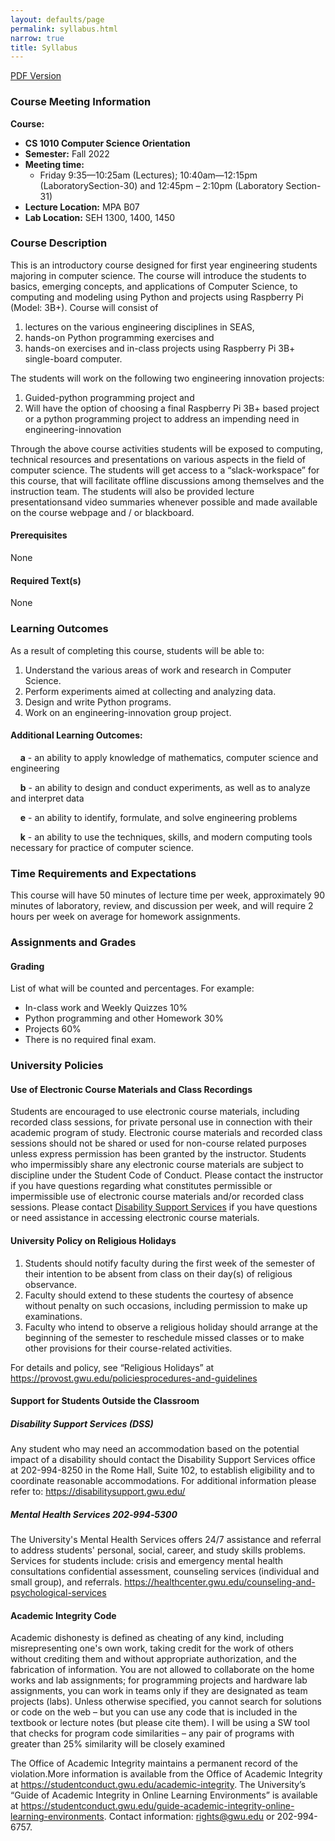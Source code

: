 ```yaml
---
layout: defaults/page
permalink: syllabus.html
narrow: true
title: Syllabus
---
```

<a href="{{ site.baseurl }}/files/CS1010_Fall2022_Syllabus_09282022.pdf" target="_blank">
    PDF Version
</a>

### Course Meeting Information
**Course:** 
- **CS 1010 Computer Science Orientation** 
- **Semester:**  Fall 2022
- **Meeting time:** 
    - Friday 9:35—10:25am (Lectures); 10:40am—12:15pm (LaboratorySection-30) and 12:45pm –   2:10pm (Laboratory Section-31) 
- **Lecture Location:** MPA B07
- **Lab Location:** SEH 1300, 1400, 1450


### Course Description
This is an introductory course designed for first year engineering students majoring in computer science.  The course will introduce the students to basics, emerging concepts, and applications of Computer Science, to computing and modeling using Python and projects using Raspberry Pi (Model: 3B+).
Course will consist of 
1. lectures on the various engineering disciplines in SEAS, 
2. hands-on Python programming exercises and 
3. hands-on exercises and in-class projects using Raspberry Pi 3B+ single-board computer. 

The students will work on the following two engineering innovation projects:
1. Guided-python programming project and 
2. Will have the option of choosing a final Raspberry Pi 3B+ based project or a python programming project to address an impending need in engineering-innovation

Through the above course activities students will be exposed to computing, technical resources and presentations on various aspects in the field of computer science. The students will get access to a “slack-workspace” for this course, that will facilitate offline discussions among themselves and the instruction team. The students will also be provided lecture presentationsand video summaries whenever possible and made available on the course webpage and / or blackboard.


#### Prerequisites
None

#### Required Text(s)
None

### Learning Outcomes
As a result of completing this course, students will be able to:
1. Understand the various areas of work and research in Computer Science. 
2. Perform experiments aimed at collecting and analyzing data.
3. Design and write Python programs.
4. Work on an engineering-innovation group project.

#### Additional Learning Outcomes:
&nbsp;&nbsp;&nbsp;&nbsp;**a** - an ability to apply knowledge of mathematics, computer science and engineering

&nbsp;&nbsp;&nbsp;&nbsp;**b** - an ability to design and conduct experiments, as well as to analyze and interpret data

&nbsp;&nbsp;&nbsp;&nbsp;**e** - an ability to identify, formulate, and solve engineering problems

&nbsp;&nbsp;&nbsp;&nbsp;**k** - an ability to use the techniques, skills, and modern computing tools necessary for practice of computer science.

### Time Requirements and Expectations
This course will have 50 minutes of lecture time per week, approximately 90 minutes of laboratory, review, and discussion per week, and will require 2 hours per week on average for homework assignments.

### Assignments and Grades
#### Grading
List of what will be counted and percentages. For example:
- In-class work and Weekly Quizzes 10%
- Python programming and other Homework 30%
- Projects 60%
- There is no required final exam.

### University Policies
#### Use of Electronic Course Materials and Class Recordings
Students are encouraged to use electronic course materials, including recorded class sessions, for private personal use in connection with their academic program of study. Electronic course materials and recorded class sessions should not be shared or used for non-course related purposes unless express permission has been granted by the instructor. Students who impermissibly share any electronic course materials are subject to discipline under the Student Code of Conduct. Please contact the instructor if you have questions regarding what constitutes permissible or impermissible use of electronic course materials and/or recorded class sessions. Please contact <a href="https://disabilitysupport.gwu.edu/" target="_blank">Disability Support Services</a> if you have questions or need assistance in accessing electronic course materials.

#### University Policy on Religious Holidays
1. Students should notify faculty during the first week of the semester of their intention to be absent from class on their day(s) of religious observance.
2. Faculty should extend to these students the courtesy of absence without penalty on such occasions, including permission to make up examinations.
3. Faculty who intend to observe a religious holiday should arrange at the beginning of the semester to reschedule missed classes or to make other provisions for their course-related activities.

For details and policy, see “Religious Holidays” at https://provost.gwu.edu/policiesprocedures-and-guidelines

#### Support for Students Outside the Classroom
##### Disability Support Services (DSS)
Any student who may need an accommodation based on the potential impact of a disability should contact the Disability Support Services office at 202-994-8250 in the Rome Hall, Suite 102, to establish eligibility and to coordinate reasonable accommodations. For additional information please refer to: https://disabilitysupport.gwu.edu/

##### Mental Health Services 202‐994‐5300
The University's Mental Health Services offers 24/7 assistance and referral to address students' personal, social, career, and study skills problems. Services for students include: crisis and emergency mental health consultations confidential assessment, counseling services (individual and small group), and referrals. https://healthcenter.gwu.edu/counseling-and-psychological-services

#### Academic Integrity Code
Academic dishonesty is defined as cheating of any kind, including misrepresenting one's own work, taking credit for the work of others without crediting them and without appropriate authorization, and the fabrication of information. You are not allowed to collaborate on the home works and lab assignments; for programming projects and hardware lab assignments, you can work in teams only if they are designated as team projects (labs). Unless otherwise specified, you cannot search for solutions or code on the web – but you can use any code that is included in the textbook or lecture notes (but please cite them). I will be using a SW tool that checks for program code similarities –   any pair of programs with greater than 25% similarity will be closely examined

The Office of Academic Integrity maintains a permanent record of the violation.More information is available from the Office of Academic Integrity at https://studentconduct.gwu.edu/academic-integrity. The University’s “Guide of Academic Integrity in Online Learning Environments” is available at https://studentconduct.gwu.edu/guide-academic-integrity-online-learning-environments. Contact information: rights@gwu.edu or 202-994-6757.

